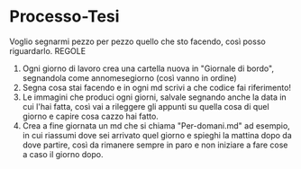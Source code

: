 # Processo-Tesi
Voglio segnarmi pezzo per pezzo quello che sto facendo, così posso riguardarlo.
REGOLE
1) Ogni giorno di lavoro crea una cartella nuova in "Giornale di bordo", segnandola come annomesegiorno (così vanno in ordine)
2) Segna cosa stai facendo e in ogni md scrivi a che codice fai riferimento!
3) Le immagini che produci ogni giorni, salvale segnando anche la data in cui l'hai fatta, così vai a rileggere gli appunti su quella cosa di quel giorno e capire cosa cazzo hai fatto.
4) Crea a fine giornata un md che si chiama "Per-domani.md" ad esempio, in cui riassumi dove sei arrivato quel giorno e spieghi la mattina dopo da dove partire, così da rimanere sempre in paro e non iniziare a fare cose a caso il giorno dopo. 
